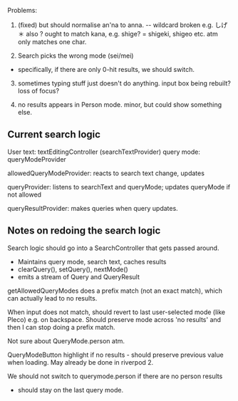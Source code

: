 Problems:
 1) (fixed) but should normalise an'na to anna.
  --
  wildcard broken e.g. しげ＊
  also ? ought to match kana, e.g. shige? = shigeki, shigeo etc. atm only matches one char.

 2) Search picks the wrong mode (sei/mei)
   - specifically, if there are only 0-hit results, we should switch.

 3) sometimes typing stuff just doesn't do anything. input box being rebuilt?
    loss of focus? 

 4) no results appears in Person mode. minor, but could show something else.

## Current search logic

User text: textEditingController (searchTextProvider)
query mode: queryModeProvider

allowedQueryModeProvider: reacts to search text change, updates

queryProvider: listens to searchText and queryMode; updates queryMode if not allowed

queryResultProvider: makes queries when query updates.

## Notes on redoing the search logic

Search logic should go into a SearchController that gets passed around.
 - Maintains query mode, search text, caches results
 - clearQuery(), setQuery(), nextMode()
 - emits a stream of Query and QueryResult

getAllowedQueryModes does a prefix match (not an exact match), which
can actually lead to no results.

When input does not match, should revert to last user-selected mode
(like Pleco) e.g. on backspace. Should preserve mode across 'no results'
and then I can stop doing a prefix match.

Not sure about QueryMode.person atm.

QueryModeButton highlight if no results - should preserve previous value
when loading. May already be done in riverpod 2.

We should not switch to querymode.person if there are no person results
 - should stay on the last query mode.
